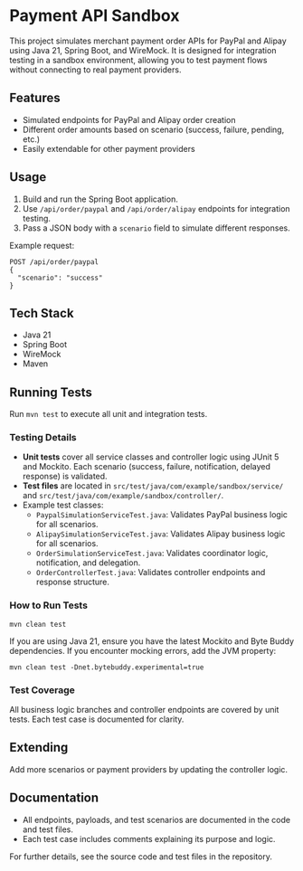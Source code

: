 # Payment API Sandbox

This project simulates merchant payment order APIs for PayPal and Alipay using Java 21, Spring Boot, and WireMock. It is designed for integration testing in a sandbox environment, allowing you to test payment flows without connecting to real payment providers.

## Features

- Simulated endpoints for PayPal and Alipay order creation
- Different order amounts based on scenario (success, failure, pending, etc.)
- Easily extendable for other payment providers

## Usage

1. Build and run the Spring Boot application.
2. Use `/api/order/paypal` and `/api/order/alipay` endpoints for integration testing.
3. Pass a JSON body with a `scenario` field to simulate different responses.

Example request:

```
POST /api/order/paypal
{
  "scenario": "success"
}
```

## Tech Stack

- Java 21
- Spring Boot
- WireMock
- Maven

## Running Tests

Run `mvn test` to execute all unit and integration tests.

### Testing Details

- **Unit tests** cover all service classes and controller logic using JUnit 5 and Mockito. Each scenario (success, failure, notification, delayed response) is validated.
- **Test files** are located in `src/test/java/com/example/sandbox/service/` and `src/test/java/com/example/sandbox/controller/`.
- Example test classes:
  - `PaypalSimulationServiceTest.java`: Validates PayPal business logic for all scenarios.
  - `AlipaySimulationServiceTest.java`: Validates Alipay business logic for all scenarios.
  - `OrderSimulationServiceTest.java`: Validates coordinator logic, notification, and delegation.
  - `OrderControllerTest.java`: Validates controller endpoints and response structure.

### How to Run Tests

```
mvn clean test
```

If you are using Java 21, ensure you have the latest Mockito and Byte Buddy dependencies. If you encounter mocking errors, add the JVM property:

```
mvn clean test -Dnet.bytebuddy.experimental=true
```

### Test Coverage

All business logic branches and controller endpoints are covered by unit tests. Each test case is documented for clarity.

## Extending

Add more scenarios or payment providers by updating the controller logic.

## Documentation

- All endpoints, payloads, and test scenarios are documented in the code and test files.
- Each test case includes comments explaining its purpose and logic.

For further details, see the source code and test files in the repository.
